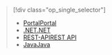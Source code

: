 > [!div class="op_single_selector"]
> * [<span data-ttu-id="bcc2f-101">Portal</span><span class="sxs-lookup"><span data-stu-id="bcc2f-101">Portal</span></span>](../articles/media-services/media-services-portal-configure-content-key-auth-policy.md)
> * [<span data-ttu-id="bcc2f-102">.NET</span><span class="sxs-lookup"><span data-stu-id="bcc2f-102">.NET</span></span>](../articles/media-services/media-services-dotnet-configure-content-key-auth-policy.md)
> * [<span data-ttu-id="bcc2f-103">REST-API</span><span class="sxs-lookup"><span data-stu-id="bcc2f-103">REST API</span></span>](../articles/media-services/media-services-rest-configure-content-key-auth-policy.md)
> * [<span data-ttu-id="bcc2f-104">Java</span><span class="sxs-lookup"><span data-stu-id="bcc2f-104">Java</span></span>](https://github.com/southworkscom/azure-sdk-for-media-services-java-samples)
> 
> 

